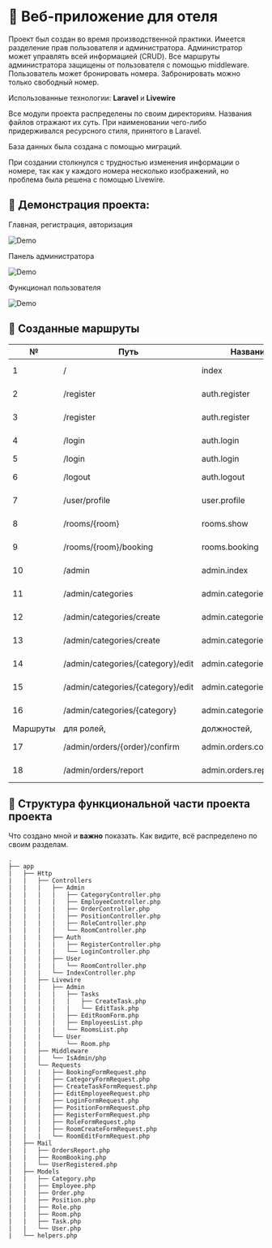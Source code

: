 # :hotel: Веб-приложение для отеля

Проект был создан во время производственной практики. Имеется разделение прав пользователя и администратора. Администратор может управлять всей информацией (CRUD). Все маршруты администратора защищены от пользователя с помощью middleware. Пользователь может бронировать номера. Забронировать можно только свободный номер.

Использованные технологии: **Laravel** и **Livewire**

Все модули проекта распределены по своим директориям. Названия файлов отражают их суть. При наименовании чего-либо придерживался ресурсного стиля, принятого в Laravel.

База данных была создана с помощью миграций.

При создании столкнулся с трудностью изменения информации о номере, так как у каждого номера несколько изображений, но проблема была решена с помощью Livewire.

## :cinema: Демонстрация проекта:

Главная, регистрация, авторизация

![Demo](https://media.giphy.com/media/sDY2qdYvRCLSEnq18r/giphy.gif)

Панель администратора

![Demo](https://media.giphy.com/media/mBLXio5znthvPt4XOW/giphy.gif)

Функционал пользователя

![Demo](https://media.giphy.com/media/f0ILCO1Zq1o6HwWAJU/giphy.gif)

## :twisted_rightwards_arrows: Созданные маршруты

| № | Путь | Название | Http метод | Middleware | Контроллер, метод |
| --- | --- | --- | --- | --- | --- |
| 1 | / | index | GET | x | IndexController, index |
| 2 | /register | auth.register | GET | guest | RegisterController, index |
| 3 | /register | auth.register | POST | guest | RegisterController, store |
| 4 | /login | auth.login | GET | guest | LoginController, index |
| 5 | /login | auth.login | POST | guest | LoginController, store |
| 6 | /logout | auth.logout | POST | auth | LoginController, logout |
| 7 | /user/profile | user.profile | GET | auth | IndexController, profile |
| 8 | /rooms/{room} | rooms.show | GET | x | User\RoomController, show |
| 9 | /rooms/{room}/booking | rooms.booking | POST | x | User\RoomController, booking |
| 10 | /admin | admin.index | GET | auth, admin | IndexController, dashboard |
| 11 | /admin/categories | admin.categories.index | GET | auth, admin | CategoryController, index |
| 12 | /admin/categories/create | admin.categories.create | GET | auth, admin | CategoryController, create |
| 13 | /admin/categories/create | admin.categories.create | POST | auth, admin | CategoryController, store |
| 14 | /admin/categories/{category}/edit | admin.categories.edit | GET | auth, admin | CategoryController, edit |
| 15 | /admin/categories/{category}/edit | admin.categories.edit | PUT | auth, admin | CategoryController, update |
| 16 | /admin/categories/{category} | admin.categories.destroy | DELETE | auth, admin | CategoryController, destroy |
| Маршруты | для ролей, | должностей, | сотрудников | и комнат | аналогичны |
| 17 | /admin/orders/{order}/confirm | admin.orders.confirm | PUT | auth, admin | OrderController, confirm |
| 18 | /admin/orders/report | admin.orders.report | POST | auth, admin | OrderController, report |

## :deciduous_tree: Структура функциональной части проекта проекта

Что создано мной и **важно** показать. Как видите, всё распределено по своим разделам.
```
.
├── app
|   ├── Http
|   |   ├── Controllers
|   |   |   ├── Admin
|   |   |   |   ├── CategoryController.php
|   |   |   |   ├── EmployeeController.php
|   |   |   |   ├── OrderController.php
|   |   |   |   ├── PositionController.php
|   |   |   |   ├── RoleController.php
|   |   |   |   └── RoomController.php
|   |   |   ├── Auth
|   |   |   |   ├── RegisterController.php
|   |   |   |   └── LoginController.php
|   |   |   ├── User
|   |   |   |   └── RoomController.php
|   |   |   └── IndexController.php
|   |   ├── Livewire
|   |   |   ├── Admin
|   |   |   |   ├── Tasks
|   |   |   |   |   ├── CreateTask.php
|   |   |   |   |   └── EditTask.php
|   |   |   |   ├── EditRoomForm.php
|   |   |   |   ├── EmployeesList.php
|   |   |   |   └── RoomsList.php
|   |   |   └── User
|   |   |       └── Room.php
|   |   ├── Middleware
|   |   |   └── IsAdmin/php
|   |   └── Requests
|   |   |   ├── BookingFormRequest.php
|   |   |   ├── CategoryFormRequest.php
|   |   |   ├── CreateTaskFormRequest.php
|   |   |   ├── EditEmployeeRequest.php
|   |   |   ├── LoginFormRequest.php
|   |   |   ├── PositionFormRequest.php
|   |   |   ├── RegisterFormRequest.php
|   |   |   ├── RoleFormRequest.php
|   |   |   ├── RoomCreateFormRequest.php
|   |   |   └── RoomEditFormRequest.php
|   ├── Mail
|   |   ├── OrdersReport.php
|   |   ├── RoomBooking.php
|   |   └── UserRegistered.php
|   ├── Models
|   |   ├── Category.php
|   |   ├── Employee.php
|   |   ├── Order.php
|   |   ├── Position.php
|   |   ├── Role.php
|   |   ├── Room.php
|   |   ├── Task.php
|   |   └── User.php
|   └── helpers.php
```
